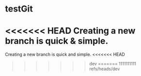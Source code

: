 testGit
=======

<<<<<<< HEAD
Creating a new branch is quick & simple.
=======
Creating a new branch is quick and simple.
<<<<<<< HEAD
>>>>>>> dev
=======
1111111111
>>>>>>> refs/heads/dev
